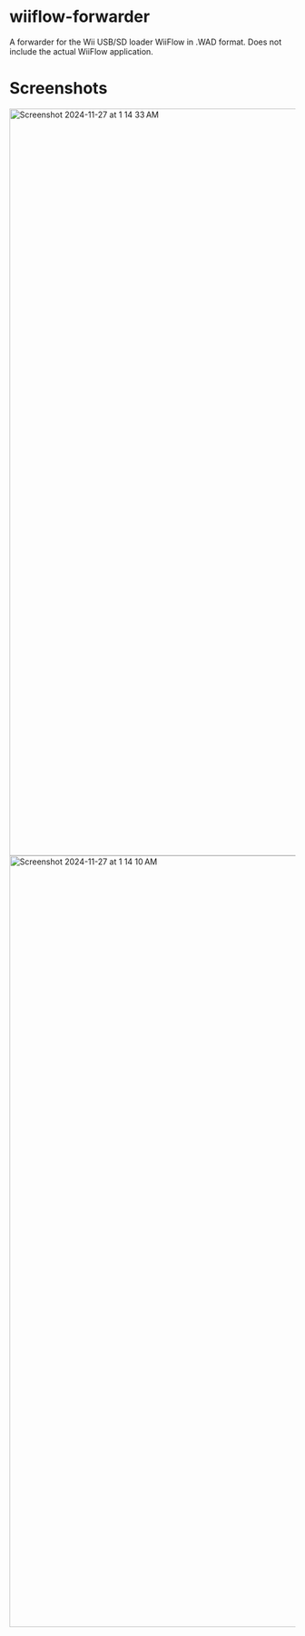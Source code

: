 # wiiflow-forwarder
A forwarder for the Wii USB/SD loader WiiFlow in .WAD format. Does not include the actual WiiFlow application.

# Screenshots
<img width="1315" alt="Screenshot 2024-11-27 at 1 14 33 AM" src="https://github.com/user-attachments/assets/536b5fec-ce63-4a7b-a189-f519d7050b10">
<img width="1358" alt="Screenshot 2024-11-27 at 1 14 10 AM" src="https://github.com/user-attachments/assets/9843d150-41f1-4ba8-b068-aa5219d1e8c6">

